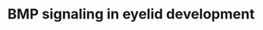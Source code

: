 ---
annotations:
- id: PW:0000650
  parent: signaling pathway
  type: Pathway Ontology
  value: signaling pathway pertinent to development
- id: PW:0000650
  parent: signaling pathway
  type: Pathway Ontology
  value: signaling pathway pertinent to development
authors:
- Khanspers
- Egonw
- Eweitz
description: The signaling pathways involved in eyelid development are displayed with
  interactions that are known (solid arrows) and proposed (dotted arrows). The four
  main pathways shown are activated by Fgf10 and regulate key processes, but also
  interact with each other. The first pathway is a proposed promotion of sfrp1 which
  inhibits Wnt that regulates the Meibomian Gland. The Wnt pathway also activates
  pitx2 and begins the proposed pathway to eyelid closure. The second pathway begins
  with Fgfr2 activating Bmp4, a protein that may also be regulated by Shh, and continuing
  through a protein chain to regulate conjunctival cell fate. In this pathway Bmp
  also inhibits transdifferentiation of Meibomian Gland into a hair follicle, conjunctiva
  proliferation, and precocious differentiation. The last two pathways are linked
  to the regulation of eyelid closure through a cascade of protein activation and
  is further promoted by Bmp through stimulation of phosphorylated c-Jun. This pathway
  is based on figure 10B from Huang et al.  Proteins on this pathway have targeted
  assays available via the [https://assays.cancer.gov/available_assays?wp_id=WP3927
  CPTAC Assay Portal]
last-edited: 2021-05-22
ndex: 6b6d58f4-8b68-11eb-9e72-0ac135e8bacf
organisms:
- Homo sapiens
redirect_from:
- /index.php/Pathway:WP3927
- /instance/WP3927
revision: null
schema-jsonld:
- '@context': https://schema.org/
  '@id': https://wikipathways.github.io/pathways/WP3927.html
  '@type': Dataset
  creator:
    '@type': Organization
    name: WikiPathways
  description: The signaling pathways involved in eyelid development are displayed
    with interactions that are known (solid arrows) and proposed (dotted arrows).
    The four main pathways shown are activated by Fgf10 and regulate key processes,
    but also interact with each other. The first pathway is a proposed promotion of
    sfrp1 which inhibits Wnt that regulates the Meibomian Gland. The Wnt pathway also
    activates pitx2 and begins the proposed pathway to eyelid closure. The second
    pathway begins with Fgfr2 activating Bmp4, a protein that may also be regulated
    by Shh, and continuing through a protein chain to regulate conjunctival cell fate.
    In this pathway Bmp also inhibits transdifferentiation of Meibomian Gland into
    a hair follicle, conjunctiva proliferation, and precocious differentiation. The
    last two pathways are linked to the regulation of eyelid closure through a cascade
    of protein activation and is further promoted by Bmp through stimulation of phosphorylated
    c-Jun. This pathway is based on figure 10B from Huang et al.  Proteins on this
    pathway have targeted assays available via the [https://assays.cancer.gov/available_assays?wp_id=WP3927
    CPTAC Assay Portal]
  keywords:
  - BMP4
  - Bmp Canonical Signaling
  - DKK2
  - EGFR
  - FGF10
  - FGFR2
  - FOXC1
  - FOXC2
  - INHBB
  - JUN
  - MAP3K1
  - MAPK3
  - MAPK9
  - NOTCH1
  - PITX2
  - SFRP1
  - SHH
  - SMAD1
  - SMAD4
  - SMAD5
  - TGFA
  - Wnt Canonical Signaling
  license: CC0
  name: BMP signaling in eyelid development
seo: CreativeWork
title: BMP signaling in eyelid development
wpid: WP3927
---